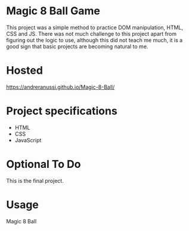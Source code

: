 # Magic 8 Ball Game

This project was a simple method to practice DOM manipulation, HTML, CSS and JS. There was not much challenge to this project apart from figuring out the logic to use, although this did not teach me much, it is a good sign that basic projects are becoming natural to me.

# Hosted

https://andreranussi.github.io/Magic-8-Ball/

# Project specifications

- HTML
- CSS
- JavaScript

# Optional To Do

This is the final project.

# Usage

Magic 8 Ball
